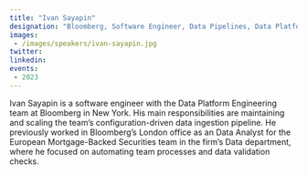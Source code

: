 ```yaml
---
title: "Ivan Sayapin"
designation: "Bloomberg, Software Engineer, Data Pipelines, Data Platform"
images:
 - /images/speakers/ivan-sayapin.jpg
twitter: 
linkedin: 
events:
 - 2023
---
```


Ivan Sayapin is a software engineer with the Data Platform Engineering team at Bloomberg in New York. His main responsibilities are maintaining and scaling the team’s configuration-driven data ingestion pipeline. He previously worked in Bloomberg’s London office as an Data Analyst for the European Mortgage-Backed Securities team in the firm’s Data department, where he focused on automating team processes and data validation checks.